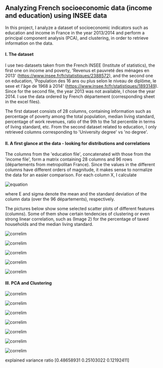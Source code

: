 
## Analyzing French socioeconomic data (income and education) using INSEE data


In this project, I analyze a dataset of socioeconomic indicators such as education and income
in France in the year 2013/2014 and perform a principal component analysis (PCA), and clustering, 
in order to retrieve information on the data.  

#### I. The dataset

I use two datasets taken from the French INSEE (Institute of statistics), 
the first one on income and poverty, 'Revenus et pauvreté des ménages en 2013' (https://www.insee.fr/fr/statistiques/2388572), 
and the second one on education, 'Population des 16 ans ou plus selon le niveau de diplôme, le sexe et l'âge de 1968 à 2014'
(https://www.insee.fr/fr/statistiques/1893149). Since for the second file, the year 2013 was not available, I chose the year 2014.
I use the data ordered by French département (corresponding sheet in the excel files).

The first dataset consists of 28 columns, containing information such as percentage of poverty among the total population, 
median living standard, percentage of work revenues, ratio of the 9th to the 1st percentile in terms of living standard, 
etc. From the second dataset related to education, I only retrieved columns corresponding to 'University degree' vs 'no degree'.



#### II. A first glance at the data - looking for distributions and correlations

The columns from the 'education file', concatenated with those from the 'income file', form 
a matrix containing 28 columns and 96 rows (départements from metropolitan France). Since the values in the different columns have different orders of magnitude, it makes sense to normalize the data for an easier comparison. 
For each column X, I calculate  <!--- (X-E[X]/sigma(X)) --> 

![equation](http://latex.codecogs.com/gif.latex?norm(X)%3D%5Cfrac%7BX-E[X]%7D%7Bsigma(X)%7D,) 

where E and sigma denote the mean and the standard deviation of the column data (over the 96 départements), respectively.    

The pictures below show some selected scatter plots of different features (columns). Some of them show certain tendencies of clustering or even
strong linear correlation, such as (Image 2) for the percentage of taxed households and the median living standard.  

![correlim](correlations_14_all_degreuniv_niveaudevie_l.png)  

![correlim](correlations_23_niveauvie_menagesimposes_l.png)

![correlim](correlations_34_partmenagesimposes_pauvrete_l.png)

![correlim](correlations_115_all_degreuniv_revenus_l.png)

![correlim](correlations_213_niveauvie_revenus_l.png)






#### III. PCA and Clustering


![correlim](3Dplot_PCA123_for_extended_file1.png)



![correlim](PCA1_and_2_for_extended_file.png)

![correlim](PCA1_and_3_for_extended_file.png)

![correlim](PCA2_and_3_for_extended_file.png)

![correlim](Cluster_PCA.png)

![correlim](pygal_test_Socioeconomic_Strength_extendedfile_PCA1.png)

![correlim](pygal_clusters_of_proj_on_PCA.png)




explained variance ratio [0.48658931 0.25103022 0.12192411] 